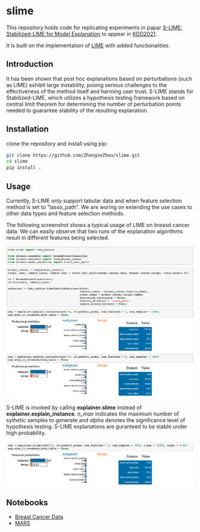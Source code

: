 # slime

This repository holds code for replicating experiments in papar [S-LIME: Stabilized-LIME for Model Explanation]() to appear in [KDD2021](https://www.kdd.org/kdd2021/). 

It is built on the implementation of [LIME](https://github.com/marcotcr/lime) with added functionalities.

## Introduction

It has been shown that post hoc explanations based on perturbations (such as LIME) exhibit large instability, posing serious challenges to the effectiveness of the method itself and harming user trust. S-LIME stands for Stabilized-LIME, which utilizes a hypothesis testing framework based on central limit theorem for determining the number of perturbation points needed to guarantee stability of the resulting explanation. 

## Installation

clone the repository and install using pip:

```sh
git clone https://github.com/ZhengzeZhou/slime.git
cd slime
pip install .
```

## Usage

Currently, S-LIME only support tabular data and when feature selection method is set to "lasso_path". We are woring on extending the use cases to other data types and feature selection methods. 

The following screenshot shows a typical usage of LIME on breasd cancer data. We can easily observe that two runs of the explanation algorithms result in different features being selected.

![demo1](doc/images/demo1.png)

S-LIME is invoked by calling **explainer.slime** instead of **explainer.explain_instance**. *n_max* indicates the maximum number of sythetic samples to generate and *alpha* denotes the significance level of hypothesis testing. S-LIME explanations are guranteed to be stable under high probability. 

![demo2](doc/images/demo2.png)

## Notebooks

- [Breast Cancer Data](https://github.com/ZhengzeZhou/slime/blob/main/doc/notebooks/Breast%20Cancer%20Data.ipynb)
- [MARS](https://github.com/ZhengzeZhou/slime/blob/main/doc/notebooks/MARS.ipynb)


